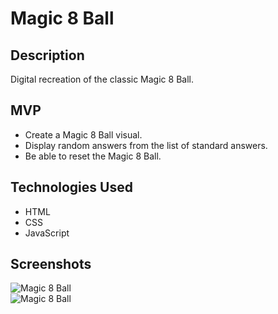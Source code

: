 # Magic 8 Ball

## Description

Digital recreation of the classic Magic 8 Ball. 

## MVP

* Create a Magic 8 Ball visual.
* Display random answers from the list of standard answers.
* Be able to reset the Magic 8 Ball.

## Technologies Used

* HTML
* CSS
* JavaScript

## Screenshots

![Magic 8 Ball](https://firebasestorage.googleapis.com/v0/b/images-4783e.appspot.com/o/magic8ball%2Fmagic8ball.jpg?alt=media&token=3f84d313-a0bc-46aa-b193-370c22c9ee5b)  
![Magic 8 Ball](https://firebasestorage.googleapis.com/v0/b/images-4783e.appspot.com/o/magic8ball%2Fmagic8ballmessage.jpg?alt=media&token=09f21297-3c83-460f-aa93-81e86a7bfa09)